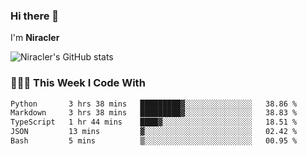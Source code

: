 ### Hi there 👋

I'm **Niracler**

![Niracler's GitHub stats](https://github-readme-stats.vercel.app/api?username=Niracler&show_icons=true)


### 👨🏻‍💻 This Week I Code With

<!--START_SECTION:waka-->

```txt
Python       3 hrs 38 mins   █████████▓░░░░░░░░░░░░░░░   38.86 %
Markdown     3 hrs 38 mins   █████████▓░░░░░░░░░░░░░░░   38.83 %
TypeScript   1 hr 44 mins    ████▓░░░░░░░░░░░░░░░░░░░░   18.51 %
JSON         13 mins         ▓░░░░░░░░░░░░░░░░░░░░░░░░   02.42 %
Bash         5 mins          ▒░░░░░░░░░░░░░░░░░░░░░░░░   00.95 %
```

<!--END_SECTION:waka-->
